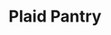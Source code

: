 ---
title: "Plaid Pantry"
url: /portland/plaid-pantry-southeast-powell-boulevard-2/
shop: Lebensmittel
---